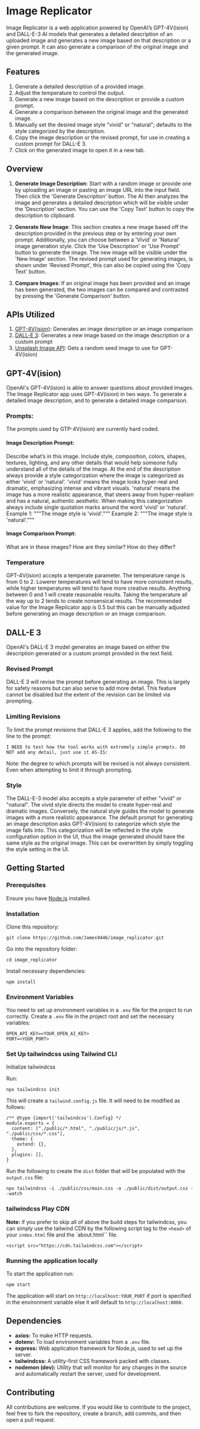 # Image Replicator

Image Replicator is a web application powered by OpenAI’s GPT-4V(ision) and DALL-E-3 AI models that generates a detailed description of an uploaded image and generates a new image based on that description or a given prompt. It can also generate a comparison of the original image and the generated image.

## Features

1. Generate a detailed description of a provided image.
2. Adjust the temperature to control the output.
3. Generate a new image based on the description or provide a custom prompt.
4. Generate a comparison between the original image and the generated image.
5. Manually set the desired image style "vivid" or "natural"; defaults to the style categorized by the description.
6. Copy the image description or the revised prompt, for use in creating a custom prompt for DALL-E 3.
7. Click on the generated image to open it in a new tab.

## Overview

1. **Generate Image Description**: Start with a random image or provide one by uploading an image or pasting an image URL into the input field. Then click the 'Generate Description' button. The AI then analyzes the image and generates a detailed description which will be visible under the 'Description' section. You can use the 'Copy Text' button to copy the description to clipboard.

2. **Generate New Image**: This section creates a new image based off the description provided in the previous step or by entering your own prompt. Additionally, you can choose between a 'Vivid' or 'Natural' image generation style. Click the 'Use Description' or 'Use Prompt' button to generate the image. The new image will be visible under the 'New Image' section. The revised prompt used for generating images, is shown under 'Revised Prompt', this can also be copied using the 'Copy Text' button.

3. **Compare Images**: If an original image has been provided and an image has been generated, the two images can be compared and contrasted by pressing the 'Generate Comparison' button. 

## APIs Utilized

1. [GPT-4V(ision)](https://platform.openai.com/docs/guides/vision): Generates an image description or an image comparison
2. [DALL-E 3](https://platform.openai.com/docs/guides/images/example-dall-e-3-generations?context=node): Generates a new image based on the image description or a custom prompt
3. [Unsplash Image API](https://unsplash.com/documentation#get-a-random-photo): Gets a random seed image to use for GPT-4V(ision)

## GPT-4V(ision)
OpenAI's GPT-4V(ision) is able to answer questions about provided images. The Image Replicator app uses GPT-4V(ision) in two ways. To generate a detailed image description, and to generate a detailed image comparison.

### Prompts:
The prompts used by GTP-4V(ision) are currently hard coded.

#### Image Description Prompt:
Describe what’s in this image. Include style, composition, colors, shapes, textures, lighting, and any other details that would help someone fully understand all of the details of the image. At the end of the description always provide a style categorization where the image is categorized as either 'vivid' or 'natural'. 'vivid' means the image looks hyper-real and dramatic, emphasizing intense and vibrant visuals. 'natural' means the image has a more realistic appearance, that steers away from hyper-realism and has a natural, authentic aesthetic. When making this categorization always include single quotation marks around the word 'vivid' or 'natural'. Example 1: """The image style is 'vivid'.""" Example 2: """The image style is 'natural'."""

#### Image Comparison Prompt:
What are in these images? How are they similar? How do they differ?

### Temperature
GPT-4V(ision) accepts a temperate parameter. The temperature range is from 0 to 2. Lowerer temperatures will tend to have more consistent results, while higher temperatures will tend to have more creative results. Anything between 0 and 1 will create reasonable results. Taking the temperature all the way up to 2 tends to create nonsensical results. The recommended value for the Image Replicator app is 0.5 but this can be manually adjusted before generating an image description or an image comparison.

## DALL-E 3
OpenAI's DALL-E 3 model generates an image based on either the description generated or a custom prompt provided in the text field.

### Revised Prompt
DALL-E 3 will revise the prompt before generating an image. This is largely for safety reasons but can also serve to add more detail. This feature cannot be disabled but the extent of the revision can be limited via prompting.

### Limiting Revisions
To limit the prompt revisions that DALL-E 3 applies, add the following to the line to the prompt:

`I NEED to test how the tool works with extremely simple prompts. DO NOT add any detail, just use it AS-IS:`

Note: the degree to which prompts will be revised is not always consistent. Even when attempting to limit it through prompting.

### Style
The DALL-E-3 model also accepts a style parameter of either "vivid" or "natural". The vivid style directs the model to create hyper-real and dramatic images. Conversely, the natural style guides the model to generate images with a more realistic appearance. The default prompt for generating an image description asks GPT-4V(ision) to categorize which style the image falls into. This categorization will be reflected in the style configuration option in the UI, thus the image generated should have the same style as the original image. This can be overwritten by simply toggling the style setting in the UI.

## Getting Started

### Prerequisites

Ensure you have [Node.js](https://nodejs.org/) installed.

### Installation

Clone this repository:
```
git clone https://github.com/James9446/image_replicator.git
```

Go into the repository folder:
```
cd image_replicator
```

Install necessary dependencies:
```
npm install
```

### Environment Variables

You need to set up environment variables in a `.env` file for the project to run correctly. Create a `.env` file in the project root and set the necessary variables:

```
OPEN_API_KEY=<YOUR_OPEN_AI_KEY>
PORT=<YOUR_PORT>
```

### Set Up tailwindcss using Tailwind CLI
Initialize tailwindcss

Run:
```
npx tailwindcss init
```

This will create a `tailwind.config.js` file. It will need to be modified as follows:

```
/** @type {import('tailwindcss').Config} */
module.exports = {
  content: ["./public/*.html", "./public/js/*.js", "./public/css/*.css"],
  theme: {
    extend: {},
  },
  plugins: [],
}
```

Run the following to create the `dist` folder that will be populated with the `output.css` file:
```
npx tailwindcss -i ./public/css/main.css -o ./public/dist/output.css --watch
```

### tailwindcss Play CDN 
**Note:** if you prefer to skip all of above the build steps for tailwindcss, you can simply use the tailwind CDN by the following script tag to the `<head>` of your `index.html` file and the `about.html`` file.

```
<script src="https://cdn.tailwindcss.com"></script>
```


### Running the application locally

To start the application run:

```
npm start
```

The application will start on `http://localhost:YOUR_PORT` if port is specified in the environment variable else it will default to `http://localhost:8080`.

## Dependencies

- **axios:** To make HTTP requests.
- **dotenv:** To load environment variables from a `.env` file.
- **express:** Web application framework for Node.js, used to set up the server.
- **tailwindcss:** A utility-first CSS framework packed with classes.
- **nodemon (dev):** Utility that will monitor for any changes in the source and automatically restart the server, used for development.

## Contributing

All contributions are welcome. If you would like to contribute to the project, feel free to fork the repository, create a branch, add commits, and then open a pull request.